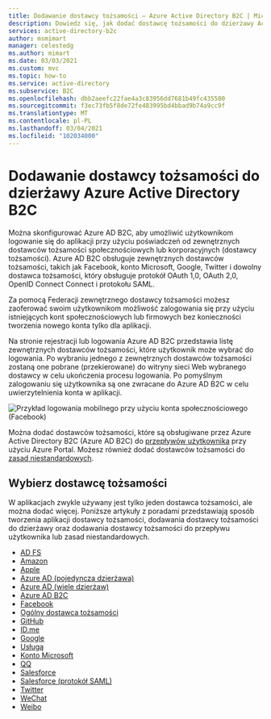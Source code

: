 ```yaml
---
title: Dodawanie dostawcy tożsamości — Azure Active Directory B2C | Microsoft Docs
description: Dowiedz się, jak dodać dostawcę tożsamości do dzierżawy Active Directory B2C.
services: active-directory-b2c
author: msmimart
manager: celestedg
ms.author: mimart
ms.date: 03/03/2021
ms.custom: mvc
ms.topic: how-to
ms.service: active-directory
ms.subservice: B2C
ms.openlocfilehash: dbb2aeefc22fae4a3c83956dd7681b49fc435500
ms.sourcegitcommit: f3ec73fb5f8de72fe483995bd4bbad9b74a9cc9f
ms.translationtype: MT
ms.contentlocale: pl-PL
ms.lasthandoff: 03/04/2021
ms.locfileid: "102034000"
---
```

# <a name="add-an-identity-provider-to-your-azure-active-directory-b2c-tenant"></a>Dodawanie dostawcy tożsamości do dzierżawy Azure Active Directory B2C

Można skonfigurować Azure AD B2C, aby umożliwić użytkownikom logowanie się do aplikacji przy użyciu poświadczeń od zewnętrznych dostawców tożsamości społecznościowych lub korporacyjnych (dostawcy tożsamości). Azure AD B2C obsługuje zewnętrznych dostawców tożsamości, takich jak Facebook, konto Microsoft, Google, Twitter i dowolny dostawca tożsamości, który obsługuje protokół OAuth 1,0, OAuth 2,0, OpenID Connect Connect i protokołu SAML.

Za pomocą Federacji zewnętrznego dostawcy tożsamości możesz zaoferować swoim użytkownikom możliwość zalogowania się przy użyciu istniejących kont społecznościowych lub firmowych bez konieczności tworzenia nowego konta tylko dla aplikacji.

Na stronie rejestracji lub logowania Azure AD B2C przedstawia listę zewnętrznych dostawców tożsamości, które użytkownik może wybrać do logowania. Po wybraniu jednego z zewnętrznych dostawców tożsamości zostaną one pobrane (przekierowane) do witryny sieci Web wybranego dostawcy w celu ukończenia procesu logowania. Po pomyślnym zalogowaniu się użytkownika są one zwracane do Azure AD B2C w celu uwierzytelnienia konta w aplikacji.

![Przykład logowania mobilnego przy użyciu konta społecznościowego (Facebook)](media/add-identity-provider/external-idp.png)

Można dodać dostawców tożsamości, które są obsługiwane przez Azure Active Directory B2C (Azure AD B2C) do [przepływów użytkownika](user-flow-overview.md) przy użyciu Azure Portal. Możesz również dodać dostawców tożsamości do [zasad niestandardowych](custom-policy-get-started.md).

## <a name="select-an-identity-provider"></a>Wybierz dostawcę tożsamości

W aplikacjach zwykle używany jest tylko jeden dostawca tożsamości, ale można dodać więcej. Poniższe artykuły z poradami przedstawiają sposób tworzenia aplikacji dostawcy tożsamości, dodawania dostawcy tożsamości do dzierżawy oraz dodawania dostawcy tożsamości do przepływu użytkownika lub zasad niestandardowych.

* [AD FS](identity-provider-adfs.md)
* [Amazon](identity-provider-amazon.md)
* [Apple](identity-provider-apple-id.md)
* [Azure AD (pojedyncza dzierżawa)](identity-provider-azure-ad-single-tenant.md)
* [Azure AD (wiele dzierżaw)](identity-provider-azure-ad-multi-tenant.md)
* [Azure AD B2C](identity-provider-azure-ad-b2c.md)
* [Facebook](identity-provider-facebook.md)
* [Ogólny dostawca tożsamości](identity-provider-generic-openid-connect.md)
* [GitHub](identity-provider-github.md)
* [ID.me](identity-provider-id-me.md)
* [Google](identity-provider-google.md)
* [Usługą](identity-provider-linkedin.md)
* [Konto Microsoft](identity-provider-microsoft-account.md)
* [QQ](identity-provider-qq.md)
* [Salesforce](identity-provider-salesforce.md)
* [Salesforce (protokół SAML)](identity-provider-salesforce-saml.md)
* [Twitter](identity-provider-twitter.md)
* [WeChat](identity-provider-wechat.md)
* [Weibo](identity-provider-weibo.md)

